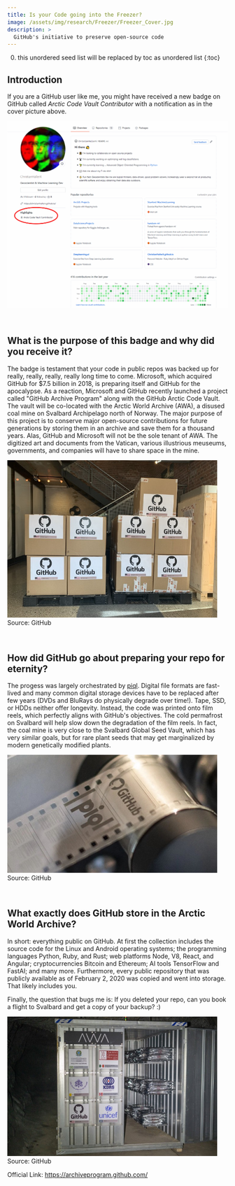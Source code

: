 ```yaml
---
title: Is your Code going into the Freezer?
image: /assets/img/research/Freezer/Freezer_Cover.jpg
description: >
  GitHub's initiative to preserve open-source code
---
```


0. this unordered seed list will be replaced by toc as unordered list
{:toc}

## Introduction

If you are a GitHub user like me, you might have received a new badge on GitHub called *Arctic Code Vault Contributor* with a notification as in the cover picture above.

<img src="/assets/img/research/Freezer/BadgeScreenshot.png" alt="badge screenshot png" style="width:640px"><br>

<br>


## What is the purpose of this badge and why did you receive it?

The badge is testament that your code in public repos was backed up for really, really, really, really long time to come.
Microsoft, which acquired GitHub for $7.5 billion in 2018, is preparing itself and GitHub for the apocalypse. As a reaction, Microsoft and GitHub recently launched a project called "GitHub Archive Program" along with the GitHub Arctic Code Vault. The vault will be co-located with the Arctic World Archive (AWA), a disused coal mine on Svalbard Archipelago north of Norway. The major purpose of this project is to conserve major open-source contributions for future generations by storing them in an archive and save them for a thousand years. Alas, GitHub and Microsoft will not be the sole tenant of AWA. The digitized art and documents from the Vatican, various illustrious meuseums, governments, and companies will have to share space in the mine.

<img src="/assets/img/research/Freezer/boxes.jpeg" alt="boxes jpeg" style="width:480px"><br>
Source: GitHub

<br>


## How did GitHub go about preparing your repo for eternity?

The progess was largely orchestrated by <a href="https://www.piql.com/piql-supports-github-with-perpetual-data-storage/" target="_blank">piql</a>. Digital file formats are fast-lived and many common digital storage devices have to be replaced after few years (DVDs and BluRays do physically degrade over time!). Tape, SSD, or HDDs neither offer longevity. Instead, the code was printed onto film reels, which perfectly aligns with GitHub's objectives. The cold permafrost on Svalbard will help slow down the degradation of the film reels. In fact, the coal mine is very close to the Svalbard Global Seed Vault, which has very similar goals, but for rare plant seeds that may get marginalized by modern genetically modified plants.

<img src="/assets/img/research/Freezer/film.jpeg" alt="film jpeg" style="width:480px"><br>
Source: GitHub

<br>


## What exactly does GitHub store in the Arctic World Archive?

In short: everything public on GitHub. At first the collection includes the source code for the Linux and Android operating systems; the programming languages Python, Ruby, and Rust; web platforms Node, V8, React, and Angular; cryptocurrencies Bitcoin and Ethereum; AI tools TensorFlow and FastAI; and many more. Furthermore, every public repository that was publicly available as of February 2, 2020 was copied and went into storage. That likely includes you.

Finally, the question that bugs me is: If you deleted your repo, can you book a flight to Svalbard and get a copy of your backup? :)

<img src="/assets/img/research/Freezer/container.jpeg" alt="container jpeg" style="width:480px"><br>
Source: GitHub


Official Link:
<a href="https://archiveprogram.github.com/" target="_blank">https://archiveprogram.github.com/</a>
